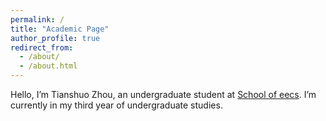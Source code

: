 ```yaml
---
permalink: /
title: "Academic Page"
author_profile: true
redirect_from: 
  - /about/
  - /about.html
---
```




Hello, I’m Tianshuo Zhou, an undergraduate student at [School of eecs](https://www.lzu.edu.cn/). I’m currently in my third year of undergraduate studies.
